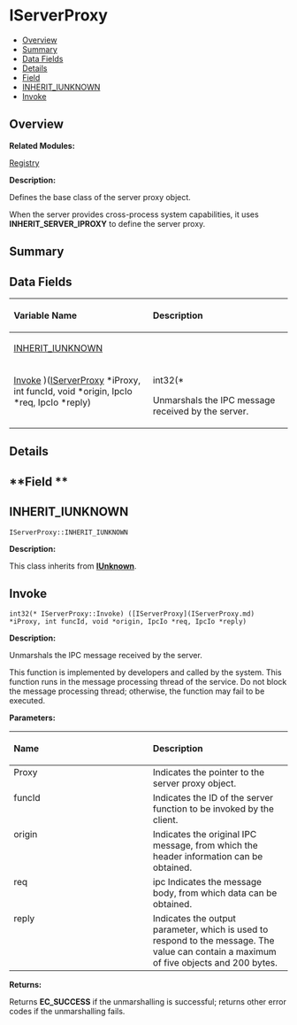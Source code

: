 # IServerProxy<a name="ZH-CN_TOPIC_0000001054718129"></a>

-   [Overview](#section677920033165631)
-   [Summary](#section420049199165631)
-   [Data Fields](#pub-attribs)
-   [Details](#section1818799670165631)
-   [Field](#section1007420859165631)
-   [INHERIT\_IUNKNOWN](#a98683c7eaf7a11036cddf8207ddcadbe)
-   [Invoke](#a0275e8b826a3de89ab9021906c8360a7)

## **Overview**<a name="section677920033165631"></a>

**Related Modules:**

[Registry](Registry.md)

**Description:**

Defines the base class of the server proxy object. 

When the server provides cross-process system capabilities, it uses  **INHERIT\_SERVER\_IPROXY**  to define the server proxy. 

## **Summary**<a name="section420049199165631"></a>

## Data Fields<a name="pub-attribs"></a>

<a name="table187500545165631"></a>
<table><thead align="left"><tr id="row2023798006165631"><th class="cellrowborder" valign="top" width="50%" id="mcps1.1.3.1.1"><p id="p1514483581165631"><a name="p1514483581165631"></a><a name="p1514483581165631"></a>Variable Name</p>
</th>
<th class="cellrowborder" valign="top" width="50%" id="mcps1.1.3.1.2"><p id="p1525455165631"><a name="p1525455165631"></a><a name="p1525455165631"></a>Description</p>
</th>
</tr>
</thead>
<tbody><tr id="row1581957203165631"><td class="cellrowborder" valign="top" width="50%" headers="mcps1.1.3.1.1 "><p id="p1112960641165631"><a name="p1112960641165631"></a><a name="p1112960641165631"></a><a href="IServerProxy.md#a98683c7eaf7a11036cddf8207ddcadbe">INHERIT_IUNKNOWN</a></p>
</td>
<td class="cellrowborder" valign="top" width="50%" headers="mcps1.1.3.1.2 ">&nbsp;&nbsp;</td>
</tr>
<tr id="row347393666165631"><td class="cellrowborder" valign="top" width="50%" headers="mcps1.1.3.1.1 "><p id="p2135296985165631"><a name="p2135296985165631"></a><a name="p2135296985165631"></a><a href="IServerProxy.md#a0275e8b826a3de89ab9021906c8360a7">Invoke</a> )(<a href="IServerProxy.md">IServerProxy</a> *iProxy, int funcId, void *origin, IpcIo *req, IpcIo *reply)</p>
</td>
<td class="cellrowborder" valign="top" width="50%" headers="mcps1.1.3.1.2 "><p id="p1949102423165631"><a name="p1949102423165631"></a><a name="p1949102423165631"></a>int32(* </p>
<p id="p1183333081165631"><a name="p1183333081165631"></a><a name="p1183333081165631"></a>Unmarshals the IPC message received by the server. </p>
</td>
</tr>
</tbody>
</table>

## **Details**<a name="section1818799670165631"></a>

## **Field **<a name="section1007420859165631"></a>

## INHERIT\_IUNKNOWN<a name="a98683c7eaf7a11036cddf8207ddcadbe"></a>

```
IServerProxy::INHERIT_IUNKNOWN
```

 **Description:**

This class inherits from  **[IUnknown](IUnknown.md)**. 

## Invoke<a name="a0275e8b826a3de89ab9021906c8360a7"></a>

```
int32(* IServerProxy::Invoke) ([IServerProxy](IServerProxy.md) *iProxy, int funcId, void *origin, IpcIo *req, IpcIo *reply)
```

 **Description:**

Unmarshals the IPC message received by the server. 

This function is implemented by developers and called by the system. This function runs in the message processing thread of the service. Do not block the message processing thread; otherwise, the function may fail to be executed. 

**Parameters:**

<a name="table1061244579165631"></a>
<table><thead align="left"><tr id="row560708721165631"><th class="cellrowborder" valign="top" width="50%" id="mcps1.1.3.1.1"><p id="p1304091566165631"><a name="p1304091566165631"></a><a name="p1304091566165631"></a>Name</p>
</th>
<th class="cellrowborder" valign="top" width="50%" id="mcps1.1.3.1.2"><p id="p1271339767165631"><a name="p1271339767165631"></a><a name="p1271339767165631"></a>Description</p>
</th>
</tr>
</thead>
<tbody><tr id="row151925477165631"><td class="cellrowborder" valign="top" width="50%" headers="mcps1.1.3.1.1 ">Proxy</td>
<td class="cellrowborder" valign="top" width="50%" headers="mcps1.1.3.1.2 ">Indicates the pointer to the server proxy object. </td>
</tr>
<tr id="row870580262165631"><td class="cellrowborder" valign="top" width="50%" headers="mcps1.1.3.1.1 ">funcId</td>
<td class="cellrowborder" valign="top" width="50%" headers="mcps1.1.3.1.2 ">Indicates the ID of the server function to be invoked by the client. </td>
</tr>
<tr id="row1670411544165631"><td class="cellrowborder" valign="top" width="50%" headers="mcps1.1.3.1.1 ">origin</td>
<td class="cellrowborder" valign="top" width="50%" headers="mcps1.1.3.1.2 ">Indicates the original IPC message, from which the header information can be obtained. </td>
</tr>
<tr id="row1104739532165631"><td class="cellrowborder" valign="top" width="50%" headers="mcps1.1.3.1.1 ">req</td>
<td class="cellrowborder" valign="top" width="50%" headers="mcps1.1.3.1.2 ">ipc Indicates the message body, from which data can be obtained. </td>
</tr>
<tr id="row1691871887165631"><td class="cellrowborder" valign="top" width="50%" headers="mcps1.1.3.1.1 ">reply</td>
<td class="cellrowborder" valign="top" width="50%" headers="mcps1.1.3.1.2 ">Indicates the output parameter, which is used to respond to the message. The value can contain a maximum of five objects and 200 bytes. </td>
</tr>
</tbody>
</table>

**Returns:**

Returns  **EC\_SUCCESS**  if the unmarshalling is successful; returns other error codes if the unmarshalling fails. 

